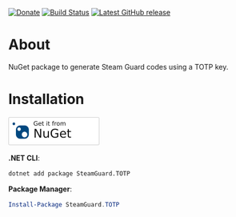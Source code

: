 [![Donate](https://img.shields.io/badge/-%E2%99%A5%20Donate-%23ff69b4)](https://hmlendea.go.ro/fund.html) [![Build Status](https://github.com/hmlendea/steamguard.totp/actions/workflows/dotnet.yml/badge.svg)](https://github.com/hmlendea/steamguard.totp/actions/workflows/dotnet.yml) [![Latest GitHub release](https://img.shields.io/github/v/release/hmlendea/steamguard.totp)](https://github.com/hmlendea/steamguard.totp/releases/latest)

# About

NuGet package to generate Steam Guard codes using a TOTP key.

# Installation

[![Get it from NuGet](https://raw.githubusercontent.com/hmlendea/readme-assets/master/badges/stores/nuget.png)](https://nuget.org/packages/SteamGuard.TOTP)

**.NET CLI**:
```bash
dotnet add package SteamGuard.TOTP
```

**Package Manager**:
```powershell
Install-Package SteamGuard.TOTP
```
